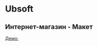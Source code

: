 # Ubsoft
## Интернет-магазин - Макет

[Демо:](https://strangereagleage.github.io/portfolio-ubsoft/)
